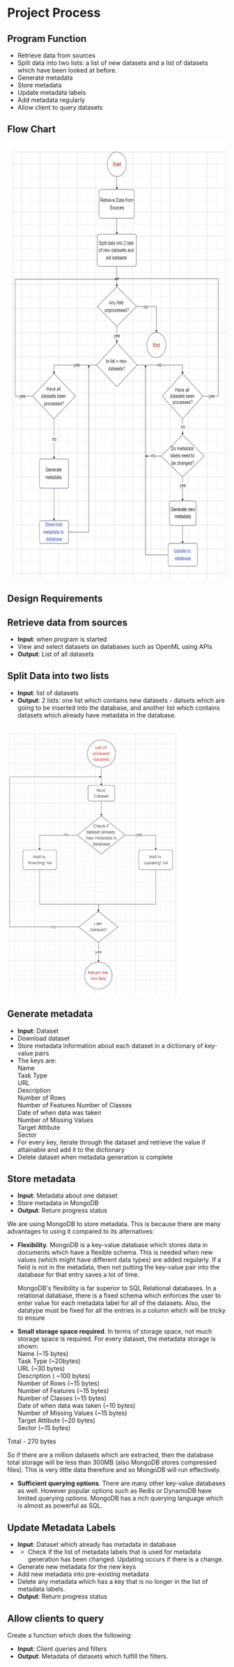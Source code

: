 # Project Process


## **Program Function**

- Retrieve data from sources
- Split data into two lists: a list of new datasets and a list of datasets which have been looked at before.
- Generate metadata
- Store metadata
- Update metadata labels
- Add metadata regularly
- Allow client to query datasets
  
## **Flow Chart**

<img src="Flow_chart_4.png" style="height: 1000px; width:700px;"/>

<br>

## **Design Requirements**


## Retrieve data from sources

- **Input**: when program is started
- View and select datasets on databases such as OpenML using APIs
- **Output**: List of all datasets  

## Split Data into two lists

- **Input**: list of datasets
- **Output**: 2 lists: one list which contains new datasets - datsets which are going to be inserted into the database, and another list which contains datasets which already have metadata in the database. 

<br>

<img src="Split_data_flow_chart.png" style="height: 600px; width:400px;"/>

<br>

## Generate metadata

- **Input**: Dataset
- Download dataset
- Store metadata information about each dataset in a dictionary of key-value pairs
- The keys are:  
Name   
Task Type  
URL  
Description  
Number of Rows  
Number of Features 
Number of Classes  
Date of when data was taken  
Number of Missing Values  
Target Attibute  
Sector
- For every key, iterate through the dataset and retrieve the value if attainable and add it to the dictionary
- Delete dataset when metadata generation is complete


## Store metadata

- **Input**: Metadata about one dataset
- Store metadata in MongoDB
- **Output**: Return progress status 


We are using MongoDB to store metadata. This is because there are many advantages to using it compared to its alternatives: 

- **Flexibility**. MongoDB is a key-value database which stores data in documents which have a flexible schema. This is needed when new values (which might have different data types) are added regularly. If a field is not in the metadata, then not putting the key-value pair into the database for that entry saves a lot of time.
  
  MongoDB's flexibility is far superior to SQL Relational databases. In a relational database, there is a fixed schema which enforces the user to enter value for each metadata label for all of the datasets. Also, the datatype must be fixed for all the entries in a column which will be tricky to ensure

- **Small storage space required**. In terms of storage space, not much storage space is required. For every dataset, the metadata storage is shown:   
Name (~15 bytes)    
Task Type  (~20bytes)  
URL  (~30 bytes)  
Description  ( ~100 bytes)  
Number of Rows  (~15 bytes)  
Number of Features (~15 bytes)  
Number of Classes  (~15 bytes)  
Date of when data was taken  (~10 bytes)  
Number of Missing Values  (~15 bytes)  
Target Attibute  (~20 bytes)  
Sector (~15 bytes)  

Total - 270 bytes  

So if there are a million datasets which are extracted, then the database total storage will be less than 300MB (also MongoDB stores compressed files). This is very little data therefore and so MongoDB will run effectively. 

- **Sufficient querying options**. There are many other key-value databases as well. However popular options such as Redis or DynamoDB have limited querying options. MongoDB has a rich querying language which is almost as powerful as SQL.

## Update Metadata Labels

- **Input**: Dataset which already has metadata in database
- - Check if the list of metadata labels that is used for metadata generation has been changed. Updating occurs if there is a change.
- Generate new metadata for the new keys
- Add new metadata into pre-existing metadata
- Delete any metadata which has a key that is no longer in the list of metadata labels.
- **Output**: Return progress status

## Allow clients to query

Create a function which does the following:

- **Input**: Client queries and filters
- **Output**: Metadata of datasets which fulfill the filters.
